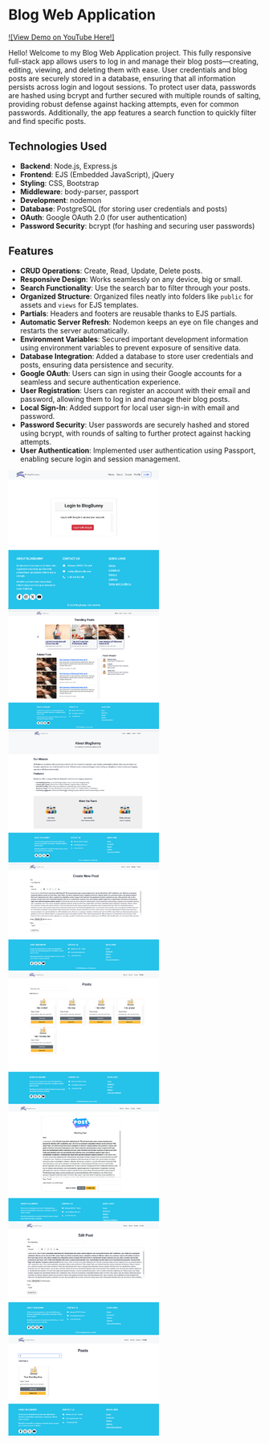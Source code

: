 # Blog Web Application

[![View Demo on YouTube Here!]](https://youtu.be/eoRHVAaXCSg)

Hello! Welcome to my Blog Web Application project. This fully responsive full-stack app allows users to log in and manage their blog posts—creating, editing, viewing, and deleting them with ease. User credentials and blog posts are securely stored in a database, ensuring that all information persists across login and logout sessions. To protect user data, passwords are hashed using bcrypt and further secured with multiple rounds of salting, providing robust defense against hacking attempts, even for common passwords. Additionally, the app features a search function to quickly filter and find specific posts.

## Technologies Used
- **Backend**: Node.js, Express.js
- **Frontend**: EJS (Embedded JavaScript), jQuery
- **Styling**: CSS, Bootstrap
- **Middleware**: body-parser, passport
- **Development**: nodemon
- **Database**: PostgreSQL (for storing user credentials and posts)
- **OAuth**: Google OAuth 2.0 (for user authentication)
- **Password Security**: bcrypt (for hashing and securing user passwords)

## Features
- **CRUD Operations**: Create, Read, Update, Delete posts.
- **Responsive Design**: Works seamlessly on any device, big or small.
- **Search Functionality**: Use the search bar to filter through your posts.
- **Organized Structure**: Organized files neatly into folders like `public` for assets and `views` for EJS templates.
- **Partials**: Headers and footers are reusable thanks to EJS partials.
- **Automatic Server Refresh**: Nodemon keeps an eye on file changes and restarts the server automatically.
- **Environment Variables**: Secured important development information using environment variables to prevent exposure of sensitive data.
- **Database Integration**: Added a database to store user credentials and posts, ensuring data persistence and security.
- **Google OAuth**: Users can sign in using their Google accounts for a seamless and secure authentication experience.
- **User Registration**: Users can register an account with their email and password, allowing them to log in and manage their blog posts.
- **Local Sign-In**: Added support for local user sign-in with email and password.
- **Password Security**: User passwords are securely hashed and stored using bcrypt, with rounds of salting to further protect against hacking attempts.
- **User Authentication**: Implemented user authentication using Passport, enabling secure login and session management.

<img src="public/images/google-img.png" width="300px"><img src="public/images/homepage.png" width="300px"><img src="public/images/about.png" width="300px"><img src="public/images/create.png" alt="Demo image for library" width="300px"><img src="public/images/profile.png" width="300px"><img src="public/images/view.png" width="300px"><img src="public/images/edit.png" width="300px"><img src="public/images/search.png" width="300px">
